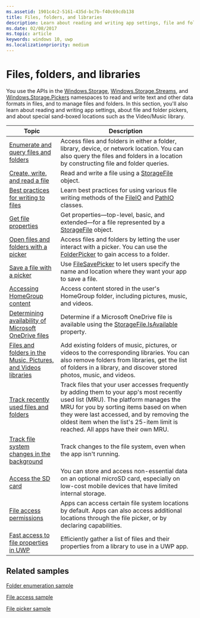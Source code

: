 ```yaml
---
ms.assetid: 1901c4c2-5161-435d-bc7b-f40c69cdb138
title: Files, folders, and libraries
description: Learn about reading and writing app settings, file and folder pickers, and special sand-boxed locations such as the Video/Music library.
ms.date: 02/08/2017
ms.topic: article
keywords: windows 10, uwp
ms.localizationpriority: medium
---
```

 # Files, folders, and libraries


You use the APIs in the [Windows.Storage](https://docs.microsoft.com/uwp/api/Windows.Storage), [Windows.Storage.Streams](https://docs.microsoft.com/uwp/api/Windows.Storage.Streams), and [Windows.Storage.Pickers](https://docs.microsoft.com/uwp/api/Windows.Storage.Pickers) namespaces to read and write text and other data formats in files, and to manage files and folders. In this section, you'll also learn about reading and writing app settings, about file and folder pickers, and about special sand-boxed locations such as the Video/Music library.

| Topic | Description  |
|-------|--------------|
| [Enumerate and query files and folders](quickstart-listing-files-and-folders.md) | Access files and folders in either a folder, library, device, or network   location. You can also query the files and folders in a location by constructing file and folder queries. |
| [Create, write, and read a file](quickstart-reading-and-writing-files.md) | Read and write a file using a [StorageFile](https://docs.microsoft.com/uwp/api/Windows.Storage.StorageFile) object. |
| [Best practices for writing to files](best-practices-for-writing-to-files.md) | Learn best practices for using various file writing methods of the [FileIO](https://docs.microsoft.com/uwp/api/windows.storage.fileio) and [PathIO](https://docs.microsoft.com/uwp/api/windows.storage.pathio) classes. |
| [Get file properties](quickstart-getting-file-properties.md) | Get properties—top-level, basic, and extended—for a file represented by a   [StorageFile](https://docs.microsoft.com/uwp/api/Windows.Storage.StorageFile) object. |
| [Open files and folders with a picker](quickstart-using-file-and-folder-pickers.md) | Access files and folders by letting the user interact with a picker. You can use the   [FolderPicker](https://docs.microsoft.com/uwp/api/Windows.Storage.Pickers.FolderPicker) to gain access to a folder. |
| [Save a file with a picker](quickstart-save-a-file-with-a-picker.md) | Use [FileSavePicker](https://docs.microsoft.com/uwp/api/Windows.Storage.Pickers.FileSavePicker) to let users specify the name and location where they want your app to save a file. |
| [Accessing HomeGroup content](quickstart-accessing-homegroup-content.md) | Access content stored in the user's HomeGroup folder, including pictures, music, and videos. |
| [Determining availability of Microsoft OneDrive files](quickstart-determining-availability-of-microsoft-onedrive-files.md) | Determine if a Microsoft OneDrive file is available using the [StorageFile.IsAvailable](https://docs.microsoft.com/uwp/api/windows.storage.storagefile.isavailable) property. |
| [Files and folders in the Music, Pictures, and Videos libraries](quickstart-managing-folders-in-the-music-pictures-and-videos-libraries.md) | Add existing folders of music, pictures, or videos to the corresponding libraries. You can also remove folders from libraries, get the list of folders in a library, and discover stored photos, music, and videos. |
| [Track recently used files and folders](how-to-track-recently-used-files-and-folders.md) | Track files that your user accesses frequently by adding them to your app's most recently used list (MRU). The platform manages the MRU for you by sorting items based on when they were last accessed, and by removing the oldest item when the list's 25-item limit is reached. All apps have their own MRU. |
| [Track file system changes in the background](change-tracking-filesystem.md) | Track changes to the file system, even when the app isn't running.|
| [Access the SD card](access-the-sd-card.md) | You can store and access non-essential data on an optional microSD card, especially on low-cost mobile devices that have limited internal storage. |
| [File access permissions](file-access-permissions.md) | Apps can access certain file system locations by default. Apps can also access additional locations through the file picker, or by declaring capabilities. |
| [Fast access to file properties in UWP](fast-file-properties.md) | Efficiently gather a list of files and their properties from a library to use in a UWP app. |

## Related samples
[Folder enumeration sample](https://go.microsoft.com/fwlink/p/?linkid=619993)

[File access sample](https://go.microsoft.com/fwlink/p/?linkid=619995)

[File picker sample](https://go.microsoft.com/fwlink/p/?linkid=619994)
 

 
